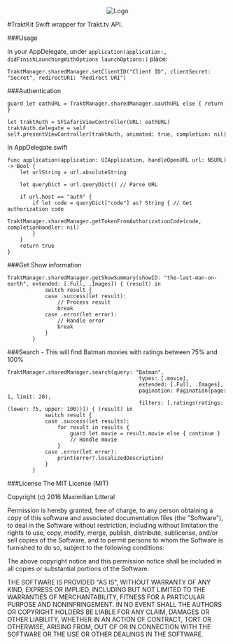 <p align="center">
    <img src="http://maximilianlitteral.com/TraktKit.png" alt="Logo" />
</p>

#TraktKit
Swift wrapper for Trakt.tv  API.

###Usage

In your AppDelegate, under <code>application(application:, didFinishLaunchingWithOptions launchOptions:)</code> place:
```
TraktManager.sharedManager.setClientID("Client ID", clientSecret: "Secret", redirectURI: "Redirect URI")
```

###Authentication
```
guard let oathURL = TraktManager.sharedManager.oauthURL else { return }

let traktAuth = SFSafariViewController(URL: oathURL)
traktAuth.delegate = self
self.presentViewController(traktAuth, animated: true, completion: nil)
```

In AppDelegate.swift
```
func application(application: UIApplication, handleOpenURL url: NSURL) -> Bool {
    let urlString = url.absoluteString
    
    let queryDict = url.queryDict() // Parse URL
            
    if url.host == "auth" {
        if let code = queryDict["code"] as? String { // Get authorization code
            TraktManager.sharedManager.getTokenFromAuthorizationCode(code, completionHandler: nil)
        }
    }
    return true
}
```

###Get Show information
```
TraktManager.sharedManager.getShowSummary(showID: "the-last-man-on-earth", extended: [.Full, .Images]) { (result) in
            switch result {
            case .success(let result):
                // Process result
                break
            case .error(let error):
                // Handle error
                break
            }
        }
```

###Search - This will find Batman movies with ratings between 75% and 100%
```
TraktManager.sharedManager.search(query: "Batman",
                                          types: [.movie],
                                          extended: [.Full, .Images],
                                          pagination: Pagination(page: 1, limit: 20),
                                          filters: [.ratings(ratings: (lower: 75, upper: 100))]) { (result) in
            switch result {
            case .success(let results):
                for result in results {
                    guard let movie = result.movie else { continue }
                    // Handle movie
                }
            case .error(let error):
                print(error?.localizedDescription)
            }
        }
```

###License
The MIT License (MIT)

Copyright (c) 2016 Maximilian Litteral

Permission is hereby granted, free of charge, to any person obtaining a copy of this software and associated documentation files (the "Software"), to deal in the Software without restriction, including without limitation the rights to use, copy, modify, merge, publish, distribute, sublicense, and/or sell copies of the Software, and to permit persons to whom the Software is furnished to do so, subject to the following conditions:

The above copyright notice and this permission notice shall be included in all copies or substantial portions of the Software.

THE SOFTWARE IS PROVIDED "AS IS", WITHOUT WARRANTY OF ANY KIND, EXPRESS OR IMPLIED, INCLUDING BUT NOT LIMITED TO THE WARRANTIES OF MERCHANTABILITY, FITNESS FOR A PARTICULAR PURPOSE AND NONINFRINGEMENT. IN NO EVENT SHALL THE AUTHORS OR COPYRIGHT HOLDERS BE LIABLE FOR ANY CLAIM, DAMAGES OR OTHER LIABILITY, WHETHER IN AN ACTION OF CONTRACT, TORT OR OTHERWISE, ARISING FROM, OUT OF OR IN CONNECTION WITH THE SOFTWARE OR THE USE OR OTHER DEALINGS IN THE SOFTWARE.